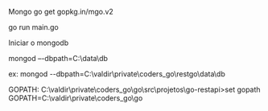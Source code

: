 Mongo
go get gopkg.in/mgo.v2

go run main.go

Iniciar o mongodb

mongod –-dbpath=C:\data\db 

ex: mongod --dbpath=C:\valdir\private\coders_go\restgo\data\db 

GOPATH:
C:\valdir\private\coders_go\go\src\projetos\go-restapi>set gopath
GOPATH=C:\valdir\private\coders_go\go